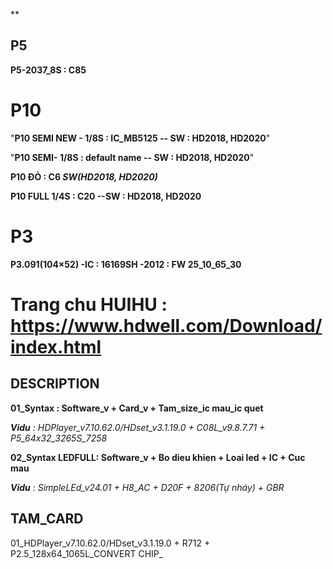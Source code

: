 ** 
## P5
**P5-2037_8S : C85**

# P10 
"**P10 SEMI NEW - 1/8S : IC_MB5125 -- SW : HD2018, HD2020**"

"**P10 SEMI- 1/8S      : default name -- SW : HD2018, HD2020**"

**P10 ĐỎ              : C6  _SW(HD2018, HD2020)_**

**P10 FULL 1/4S       : C20 --SW : HD2018, HD2020**

# P3 
**P3.091(104×52) -IC : 16169SH -2012 : FW 25_10_65_30**





# Trang chu HUIHU : https://www.hdwell.com/Download/index.html


## DESCRIPTION
**01_Syntax : Software_v + Card_v + Tam_size_ic mau_ic quet**

_**Vidu** : HDPlayer_v7.10.62.0/HDset_v3.1.19.0 + C08L_v9.8.7.71 + P5_64x32_3265S_7258_

**02_Syntax LEDFULL: Software_v + Bo dieu khien + Loai led + IC + Cuc mau**

_**Vidu** : SimpleLEd_v24.01 + H8_AC + D20F + 8206(Tự nháy) + GBR_

## TAM_CARD 
01_HDPlayer_v7.10.62.0/HDset_v3.1.19.0 + R712 + P2.5_128x64_1065L_CONVERT CHIP_


